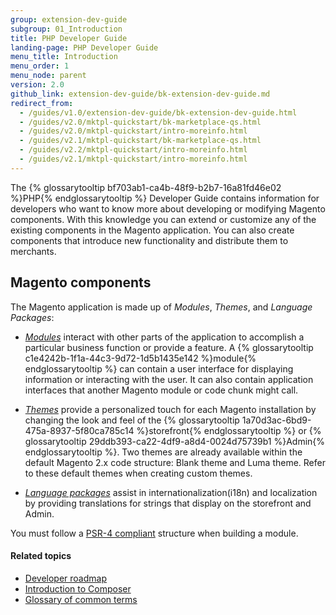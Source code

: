 ```yaml
---
group: extension-dev-guide
subgroup: 01_Introduction
title: PHP Developer Guide
landing-page: PHP Developer Guide
menu_title: Introduction
menu_order: 1
menu_node: parent
version: 2.0
github_link: extension-dev-guide/bk-extension-dev-guide.md
redirect_from:
  - /guides/v1.0/extension-dev-guide/bk-extension-dev-guide.html
  - /guides/v2.0/mktpl-quickstart/bk-marketplace-qs.html
  - /guides/v2.0/mktpl-quickstart/intro-moreinfo.html
  - /guides/v2.1/mktpl-quickstart/bk-marketplace-qs.html
  - /guides/v2.2/mktpl-quickstart/intro-moreinfo.html
  - /guides/v2.1/mktpl-quickstart/intro-moreinfo.html
---
```


The {% glossarytooltip bf703ab1-ca4b-48f9-b2b7-16a81fd46e02 %}PHP{% endglossarytooltip %} Developer Guide contains information for developers who want to know more about developing or modifying Magento components. With this knowledge you can extend or customize any of the existing components in the Magento application. You can also create components that introduce new functionality and distribute them to merchants.

## Magento components

The Magento application is made up of *Modules*, *Themes*, and *Language Packages*:

* <a href="{{ page.baseurl }}/architecture/archi_perspectives/components/modules/mod_intro.html">*Modules*</a> interact with other parts of the application to accomplish a particular business function or provide a feature. A {% glossarytooltip c1e4242b-1f1a-44c3-9d72-1d5b1435e142 %}module{% endglossarytooltip %} can contain a user interface for displaying information or interacting with the user. It can also contain application interfaces that another Magento module or code chunk might call.

* <a href="{{ page.baseurl }}/frontend-dev-guide/themes/theme-general.html">*Themes*</a> provide a personalized touch for each Magento installation by changing the look and feel of the {% glossarytooltip 1a70d3ac-6bd9-475a-8937-5f80ca785c14 %}storefront{% endglossarytooltip %} or {% glossarytooltip 29ddb393-ca22-4df9-a8d4-0024d75739b1 %}Admin{% endglossarytooltip %}. Two themes are already available within the default Magento 2.x code structure: Blank theme and Luma theme. Refer to these default themes when creating custom themes. 

* <a href="{{ page.baseurl }}/frontend-dev-guide/translations/xlate.html">*Language packages*</a> assist in internationalization(i18n) and localization by providing translations for strings that display on the storefront and Admin.

<div class="bs-callout bs-callout-info" id="info">
<p>You must follow a <a href="http://www.php-fig.org/psr/psr-4/">PSR-4 compliant</a> structure when building a module.</p>
</div>

#### Related topics

*	<a href="{{ page.baseurl }}/extension-dev-guide/intro/developers_roadmap.html">Developer roadmap</a>
*	<a href="{{ page.baseurl }}/extension-dev-guide/intro/intro-composer.html">Introduction to Composer</a>
*	<a href="{{ page.baseurl }}/extension-dev-guide/intro/intro-composer-gloss.html">Glossary of common terms</a>
